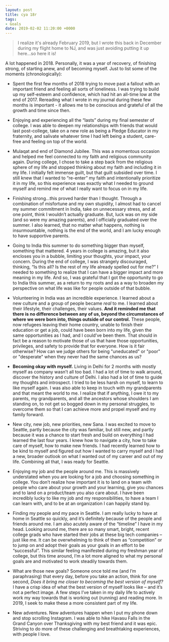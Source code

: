 ```yaml
---
layout: post
title: cya 18r
tags:
- Goals
date: 2019-02-02 11:20:00 +0000
---
```

> I realize it's already February 2019, but I wrote this back in December during my flight home to NJ, and was just avoiding putting it up here...so here it is!

A lot happened in 2018. Personally, it was a year of recovery, of finishing strong, of starting anew, and of becoming myself. Just to list some of the moments (chronologically):

- Spent the first few months of 2018 trying to move past a fallout with an important friend and feeling all sorts of loneliness. I was trying to build up my self-esteem and confidence, which had hit an all-time low at the end of 2017. Rereading what I wrote in my journal during these few months is important - it allows me to be conscious and grateful of all the growth and time since then.

- Enjoying and experiencing all the “lasts” during my final semester of college. I was able to deepen my relationships with friends that would last post-college, take on a new role as being a Pledge Educator in my fraternity, and salivate whatever time I had left being a student, care-free and feeling on top of the world.

- Mulaqat and end of Diamond Jubilee. This was a momentous occasion and helped me feel connected to my faith and religious community again. During college, I chose to take a step back from the religious sphere of my life and stopped thinking about my faith and including it in my life. I initially felt immense guilt, but that guilt subsided over time. I still knew that I wanted to “re-enter” my faith and intentionally prioritize it in my life, so this experience was exactly what I needed to ground myself and remind me of what I really want to focus on in my life.

- Finishing strong…this proved harder than I thought. Through a combination of misfortune and my own stupidity, I almost had to cancel my summer commitment in India, take on unnecessary stress, and at one point, think I wouldn’t actually graduate. But, luck was on my side (and so were my amazing parents), and I officially graduated over the summer. I also learned, that no matter what happens, nothing is insurmountable, nothing is the end of the world, and I am lucky enough to have supportive parents.

- Going to India this summer to do something bigger than myself, something that mattered. 4 years in college is amazing, but it also encloses you in a bubble, limiting your thoughts, your impact, your concern. During the end of college, I was strangely discouraged, thinking, “Is this all? Is the rest of my life already spelled out for me?” I needed to something to realize that I can have a bigger impact and more meaning in my life. And so, I was grateful that I got the opportunity to go to India this summer, as a return to my roots and as a way to broaden my perspective on what life was like for people outside of that bubble.

- Volunteering in India was an incredible experience. I learned about a new culture and a group of people became *real* to me. I learned about their lifestyle, their challenges, their values. **And it reminded me that there is no difference between any of us, beyond the circumstances of where we were born into, things outside of our control.** These people, now refugees leaving their home country, unable to finish their education or get a job, could have been born into my life, given the same opportunities as I had, and I could’ve been them. That should in fact be a reason to motivate those of us that have those opportunities, privileges, and safety to provide that for everyone. How is it fair otherwise? How can we judge others for being "uneducated" or "poor" or "desperate" when they never had the same chances as us?

- **Becoming okay with myself.** Living in Delhi for 2 months with mostly myself as company wasn’t all too bad. I had a lot of time to walk around, discover the history and culture of Delhi. I also had a lot of time to guide my thoughts and introspect. I tried to be less harsh on myself, to learn to like myself again. I was also able to keep in touch with my grandparents and that meant the world to me. I realize that if anything, I owe it to my parents, my grandparents, and all the ancestors whose shoulders I am standing on, to not get so bogged down in my personal struggles, to overcome them so that I can achieve more and propel myself and my family forward.

- New city, new job, new priorities, new Sana. I was excited to move to Seattle, partly because the city was familiar, but still new, and partly because it was a chance to start fresh and build on everything I had learned the last four years. I knew how to navigate a city, how to take care of myself, how to make new friends. I had recently learned how to be kind to myself and figured out how I wanted to carry myself and I had a new, broader outlook on what I wanted out of my career and out of my life. Combining all that, I was ready for Seattle.

- Enjoying my job and the people around me. This is massively understated when you are looking for a job and choosing something in college. You don’t realize how important it is to land on a team with people who care about your growth and your learning, give you chances and to land on a product/team you also care about. I have been incredibly lucky to like my job and my responsibilities, to have a team I can learn with, and to be at an organization I can happily stand by.

- Finding my people and my pace in Seattle. I am really lucky to have  at home in Seattle so quickly, and it’s definitely because of the people and friends around me. I am also acutely aware of the “timeline” I have in my head. Looking around me, there are so many smart, bright, recent college grads who have started their jobs at these big tech companies – just like me. It can be overwhelming to think of them as “competition” or to jump on and adopt their goals as your goals in an effort to be “successful”. This similar feeling manifested during my freshman year of college, but this time around, I’m a lot more aligned to what my personal goals are and motivated to work steadily towards them.

- What are those new goals? Someone once told me (and I’m paraphrasing) that every day, before you take an action, think for one second, *Does it bring me closer to becoming the best version of myself?* I have a crisp idea of what the best version of myself looks like – and it’s not a perfect image. A few steps I’ve taken in my daily life to actively work my way towards that is working out (running) and reading more. In 2019, I seek to make these a more consistent part of my life.  

- New adventures. New adventures happen when I put my phone down and stop scrolling Instagram. I was able to hike Havasu Falls in the Grand Canyon over Thanksgiving with my best friend and it was epic. Striving to do more of these challenging and breathtaking experiences, with people I love.
